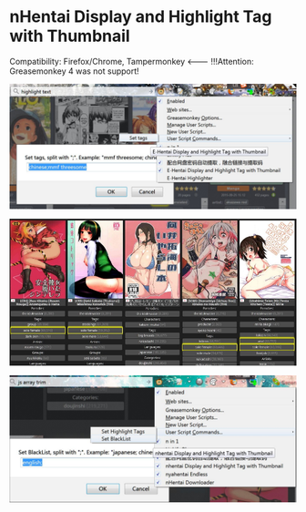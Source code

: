 # nHentai Display and Highlight Tag with Thumbnail

Compatibility:
Firefox/Chrome,
Tampermonkey <--- !!!Attention: Greasemonkey 4 was not support!


![effect](https://github.com/zhuzemin/nhentai_display_and_highlight_tag_with_thumbnail/raw/master/2020-01-08_171803.jpg)

![highlist](https://github.com/zhuzemin/nhentai_display_and_highlight_tag_with_thumbnail/raw/master/Screenshot-2020-1-10.jpg)

![BlackList](https://github.com/zhuzemin/nhentai_display_and_highlight_tag_with_thumbnail/raw/master/2020-01-10_171219.jpg)
